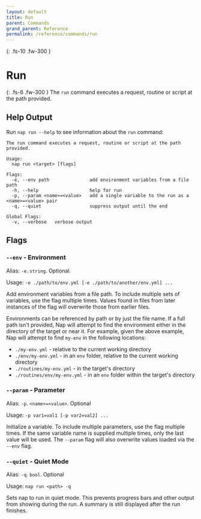 ```yaml
---
layout: default
title: Run
parent: Commands
grand_parent: Reference
permalink: /reference/commands/run
---
```


{: .fs-10 .fw-300 }
# Run

{: .fs-6 .fw-300 }
The `run` command executes a request, routine or script at the path provided.

## Help Output

Run `nap run --help` to see information about the `run` command:

```
The run command executes a request, routine or script at the path provided.

Usage:
  nap run <target> [flags]

Flags:
  -e, --env path               add environment variables from a file path
  -h, --help                   help for run
  -p, --param <name>=<value>   add a single variable to the run as a <name>=<value> pair
  -q, --quiet                  suppress output until the end

Global Flags:
  -v, --verbose   verbose output
```

## Flags

### `--env` - Environment

Alias: `-e`. `string`. Optional.

Usage: `-e ./path/to/env.yml [-e ./path/to/another/env.yml] ...`

Add environment variables from a file path. To include multiple sets of variables, use the flag multiple times. Values found in files from later instances of the flag will overwrite those from earlier files.

Environments can be referenced by path or by just the file name. If a full path isn't provided, Nap will attempt to find the environment either in the directory of the target or near it. For example, given the above example, Nap will attempt to find `my-env` in the following locations:

* `./my-env.yml` - relative to the current working directory
* `./env/my-env.yml` - in an `env` folder, relative to the current working directory
* `./routines/my-env.yml` - in the target's directory
* `./routines/env/my-env.yml` - in an `env` folder within the target's directory

### `--param` - Parameter

Alias: `-p`. `<name>=<value>`. Optional

Usage: `-p var1=val1 [-p var2=val2] ...`

Initialize a variable. To include multiple parameters, use the flag multiple times. If the same variable name is supplied multiple times, only the last value will be used. The `--param` flag will also overwrite values loaded via the `--env` flag.

### `--quiet` - Quiet Mode

Alias: `-q`. `bool`. Optional

Usage: `nap run <path> -q`

Sets nap to run in quiet mode. This prevents progress bars and other output from showing during the run. A summary is still displayed after the run finishes.